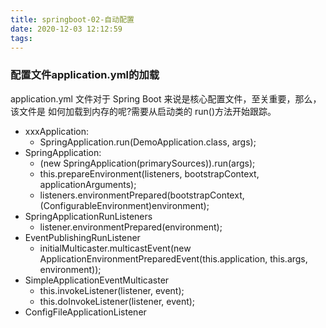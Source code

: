 ```yaml
---
title: springboot-02-自动配置
date: 2020-12-03 12:12:59
tags:
---
```


### 配置文件application.yml的加载

application.yml 文件对于 Spring Boot 来说是核心配置文件，至关重要，那么，该文件是 如何加载到内存的呢?需要从启动类的 run()方法开始跟踪。

- xxxApplication: 
  - SpringApplication.run(DemoApplication.class, args);
- SpringApplication:  
  - (new SpringApplication(primarySources)).run(args);
  - this.prepareEnvironment(listeners, bootstrapContext, applicationArguments);
  - listeners.environmentPrepared(bootstrapContext, (ConfigurableEnvironment)environment);
- SpringApplicationRunListeners
  - listener.environmentPrepared(environment);
- EventPublishingRunListener
  - initialMulticaster.multicastEvent(new ApplicationEnvironmentPreparedEvent(this.application, this.args, environment));
- SimpleApplicationEventMulticaster
  - this.invokeListener(listener, event);
  - this.doInvokeListener(listener, event);
- ConfigFileApplicationListener

